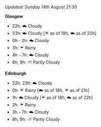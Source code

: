 *Updated: Sunday 14th August 21:30*

**Glasgow**

* 22h: :cloud: Cloudy
* 23h: :cloud: Cloudy [:umbrella: as of 18h, :cloud: as of 20h]
* 0h - 2h: :cloud: Cloudy
* 3h: :umbrella: Rainy
* 4h - 7h: :cloud: Cloudy
* 8h, 9h: :partly_sunny: Partly Cloudy

**Edinburgh**

* 22h, 23h: :cloud: Cloudy
* 0h: :umbrella: Rainy [:cloud: as of 18h, :umbrella: as of 21h]
* 1h: :cloud: Cloudy [:umbrella: as of 18h, :cloud: as of 22h]
* 2h: :umbrella: Rainy
* 3h - 7h: :cloud: Cloudy
* 8h, 9h: :partly_sunny: Partly Cloudy
